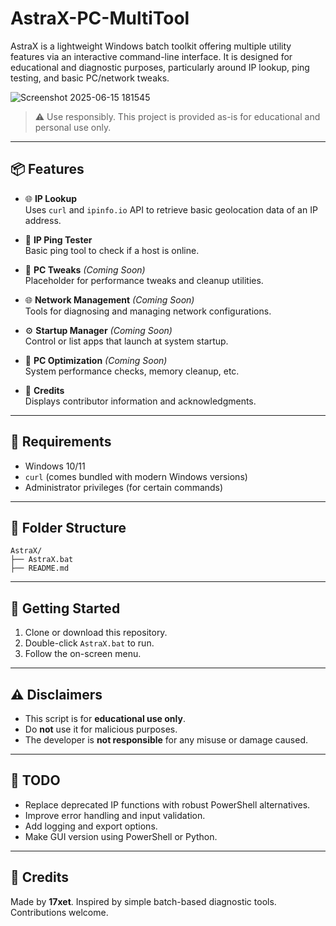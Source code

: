# AstraX-PC-MultiTool

AstraX is a lightweight Windows batch toolkit offering multiple utility features via an interactive command-line interface. It is designed for educational and diagnostic purposes, particularly around IP lookup, ping testing, and basic PC/network tweaks.

![Screenshot 2025-06-15 181545](https://github.com/user-attachments/assets/084562f6-6360-4463-9363-f7ae5d238f51)

> ⚠️ Use responsibly. This project is provided as-is for educational and personal use only.

---

## 📦 Features

- 🌐 **IP Lookup**  
  Uses `curl` and `ipinfo.io` API to retrieve basic geolocation data of an IP address.

- 📶 **IP Ping Tester**  
  Basic ping tool to check if a host is online.

- 🧰 **PC Tweaks** *(Coming Soon)*  
  Placeholder for performance tweaks and cleanup utilities.

- 🌐 **Network Management** *(Coming Soon)*  
  Tools for diagnosing and managing network configurations.

- ⚙️ **Startup Manager** *(Coming Soon)*  
  Control or list apps that launch at system startup.

- 🚀 **PC Optimization** *(Coming Soon)*  
  System performance checks, memory cleanup, etc.

- 🙌 **Credits**  
  Displays contributor information and acknowledgments.

---

## 🔧 Requirements

- Windows 10/11
- `curl` (comes bundled with modern Windows versions)
- Administrator privileges (for certain commands)

---

## 📁 Folder Structure

```text
AstraX/
├── AstraX.bat
├── README.md
````

---

## 🚀 Getting Started

1. Clone or download this repository.
2. Double-click `AstraX.bat` to run.
3. Follow the on-screen menu.

---

## ⚠️ Disclaimers

* This script is for **educational use only**.
* Do **not** use it for malicious purposes.
* The developer is **not responsible** for any misuse or damage caused.

---

## 🧼 TODO

* Replace deprecated IP functions with robust PowerShell alternatives.
* Improve error handling and input validation.
* Add logging and export options.
* Make GUI version using PowerShell or Python.

---

## 🤝 Credits

Made by **17xet**. Inspired by simple batch-based diagnostic tools. Contributions welcome.

```
